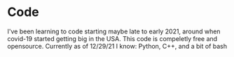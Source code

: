 # Code
I've been learning to code starting maybe late to early 2021, around when covid-19 started getting big in the USA.
This code is compeletly free and opensource.
Currently as of 12/29/21 I know: Python, C++, and a bit of bash
